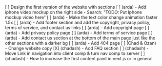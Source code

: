 [ ] Design the first version of the website with sections
  [ ] (arda) - Add iphone video mockup on the right side - Search: "TODO: Put Iphone mockup video here"
  [ ] (arda) - Make the text color change animation faster 1.5x
  [ ] (arda) - Add footer section and add the copyright, privacy policy, terms of service, and contact us links
  [ ] (arda) - Add copyright page
  [ ] (arda) - Add privacy policy page
  [ ] (arda) - Add terms of service page
  [ ] (arda) - Add contact us section at the bottom of the main page just like the other sections with a darker bg
  [ ] (arda) - Add 404 page
  [ ] (Chad & Ozan) - Change website copy
  [X] (chadash) - Add FAQ section
[ ] (chadash) - Move Link in navigation into client comp & turn nav comp to server
[ ] (chadash) - How to increase the first content paint in next.js or in general